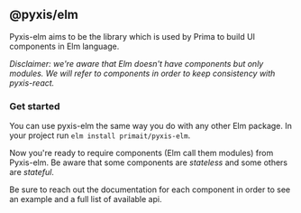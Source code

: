 ## @pyxis/elm

Pyxis-elm aims to be the library which is used by Prima to build UI components in Elm language.

_Disclaimer: we're aware that Elm doesn't have components but only modules. 
We will refer to components in order to keep consistency with pyxis-react._

### Get started

You can use pyxis-elm the same way you do with any other Elm package.
In your project run `elm install primait/pyxis-elm`.

Now you're ready to require components (Elm call them modules) from Pyxis-elm. 
Be aware that some components are _stateless_ and some others are _stateful_.

Be sure to reach out the documentation for each component in order to see an example and a full list of available api. 


